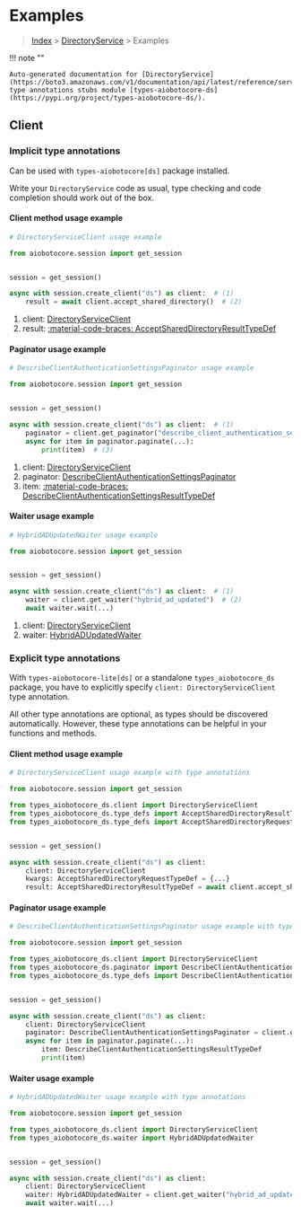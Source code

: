 # Examples

> [Index](../README.md) > [DirectoryService](./README.md) > Examples

!!! note ""

    Auto-generated documentation for [DirectoryService](https://boto3.amazonaws.com/v1/documentation/api/latest/reference/services/ds.html#directoryservice)
    type annotations stubs module [types-aiobotocore-ds](https://pypi.org/project/types-aiobotocore-ds/).

## Client

### Implicit type annotations

Can be used with `types-aiobotocore[ds]` package installed.

Write your `DirectoryService` code as usual,
type checking and code completion should work out of the box.



#### Client method usage example

```python
# DirectoryServiceClient usage example

from aiobotocore.session import get_session


session = get_session()

async with session.create_client("ds") as client:  # (1)
    result = await client.accept_shared_directory()  # (2)
```

1. client: [DirectoryServiceClient](./client.md)
2. result: [:material-code-braces: AcceptSharedDirectoryResultTypeDef](./type_defs.md#acceptshareddirectoryresulttypedef)



#### Paginator usage example

```python
# DescribeClientAuthenticationSettingsPaginator usage example

from aiobotocore.session import get_session


session = get_session()

async with session.create_client("ds") as client:  # (1)
    paginator = client.get_paginator("describe_client_authentication_settings")  # (2)
    async for item in paginator.paginate(...):
        print(item)  # (3)
```

1. client: [DirectoryServiceClient](./client.md)
2. paginator: [DescribeClientAuthenticationSettingsPaginator](./paginators.md#describeclientauthenticationsettingspaginator)
3. item: [:material-code-braces: DescribeClientAuthenticationSettingsResultTypeDef](./type_defs.md#describeclientauthenticationsettingsresulttypedef)



#### Waiter usage example

```python
# HybridADUpdatedWaiter usage example

from aiobotocore.session import get_session


session = get_session()

async with session.create_client("ds") as client:  # (1)
    waiter = client.get_waiter("hybrid_ad_updated")  # (2)
    await waiter.wait(...)
```

1. client: [DirectoryServiceClient](./client.md)
2. waiter: [HybridADUpdatedWaiter](./waiters.md#hybridadupdatedwaiter)


### Explicit type annotations

With `types-aiobotocore-lite[ds]`
or a standalone `types_aiobotocore_ds` package, you have to explicitly specify
`client: DirectoryServiceClient` type annotation.

All other type annotations are optional, as types should be discovered automatically.
However, these type annotations can be helpful in your functions and methods.


#### Client method usage example

```python
# DirectoryServiceClient usage example with type annotations

from aiobotocore.session import get_session

from types_aiobotocore_ds.client import DirectoryServiceClient
from types_aiobotocore_ds.type_defs import AcceptSharedDirectoryResultTypeDef
from types_aiobotocore_ds.type_defs import AcceptSharedDirectoryRequestTypeDef


session = get_session()

async with session.create_client("ds") as client:
    client: DirectoryServiceClient
    kwargs: AcceptSharedDirectoryRequestTypeDef = {...}
    result: AcceptSharedDirectoryResultTypeDef = await client.accept_shared_directory(**kwargs)
```



#### Paginator usage example

```python
# DescribeClientAuthenticationSettingsPaginator usage example with type annotations

from aiobotocore.session import get_session

from types_aiobotocore_ds.client import DirectoryServiceClient
from types_aiobotocore_ds.paginator import DescribeClientAuthenticationSettingsPaginator
from types_aiobotocore_ds.type_defs import DescribeClientAuthenticationSettingsResultTypeDef


session = get_session()

async with session.create_client("ds") as client:
    client: DirectoryServiceClient
    paginator: DescribeClientAuthenticationSettingsPaginator = client.get_paginator("describe_client_authentication_settings")
    async for item in paginator.paginate(...):
        item: DescribeClientAuthenticationSettingsResultTypeDef
        print(item)
```



#### Waiter usage example

```python
# HybridADUpdatedWaiter usage example with type annotations

from aiobotocore.session import get_session

from types_aiobotocore_ds.client import DirectoryServiceClient
from types_aiobotocore_ds.waiter import HybridADUpdatedWaiter


session = get_session()

async with session.create_client("ds") as client:
    client: DirectoryServiceClient
    waiter: HybridADUpdatedWaiter = client.get_waiter("hybrid_ad_updated")
    await waiter.wait(...)
```
